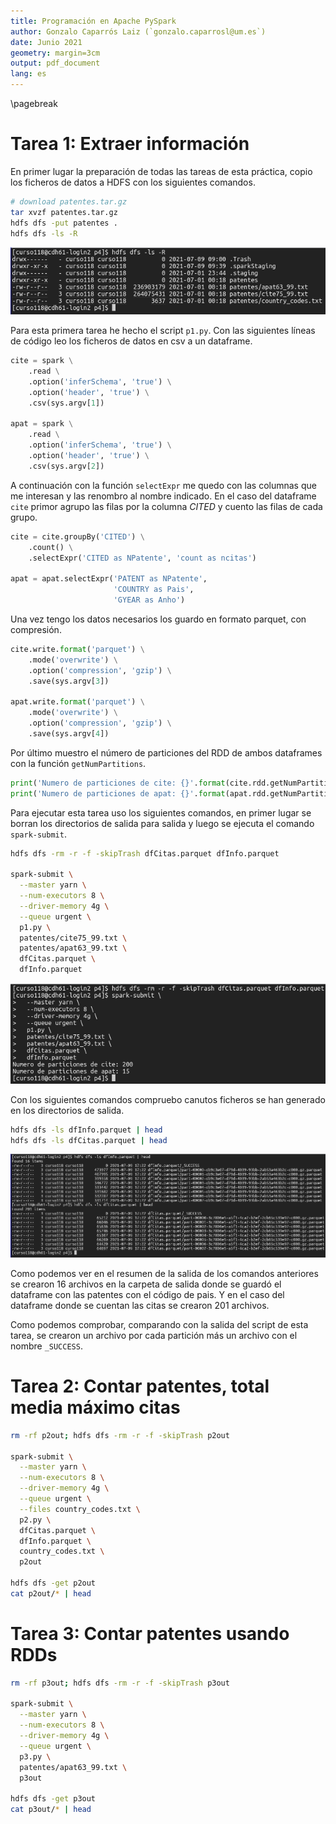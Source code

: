```yaml
---
title: Programación en Apache PySpark
author: Gonzalo Caparrós Laiz (`gonzalo.caparrosl@um.es`)
date: Junio 2021
geometry: margin=3cm
output: pdf_document
lang: es
---
```


\pagebreak

# Tarea 1: Extraer información

En primer lugar la preparación de todas las tareas de esta práctica, copio los ficheros de datos a HDFS con los siguientes comandos.

```bash
# download patentes.tar.gz
tar xvzf patentes.tar.gz
hdfs dfs -put patentes .
hdfs dfs -ls -R
```

![](img/img000.png)

Para esta primera tarea he hecho el script `p1.py`.
Con las siguientes líneas de código leo los ficheros de datos en csv a un dataframe.

```python
cite = spark \
    .read \
    .option('inferSchema', 'true') \
    .option('header', 'true') \
    .csv(sys.argv[1])

apat = spark \
    .read \
    .option('inferSchema', 'true') \
    .option('header', 'true') \
    .csv(sys.argv[2])
```

A continuación con la función `selectExpr` me quedo con las columnas que me interesan y las renombro al nombre indicado.
En el caso del dataframe `cite` primor agrupo las filas por la columna _CITED_ y cuento las filas de cada grupo.

```python
cite = cite.groupBy('CITED') \
    .count() \
    .selectExpr('CITED as NPatente', 'count as ncitas')

apat = apat.selectExpr('PATENT as NPatente',
                       'COUNTRY as Pais',
                       'GYEAR as Anho')
```

Una vez tengo los datos necesarios los guardo en formato parquet, con compresión.

```python
cite.write.format('parquet') \
    .mode('overwrite') \
    .option('compression', 'gzip') \
    .save(sys.argv[3])

apat.write.format('parquet') \
    .mode('overwrite') \
    .option('compression', 'gzip') \
    .save(sys.argv[4])
```

Por último muestro el número de particiones del RDD de ambos dataframes con la función `getNumPartitions`.

```python
print('Numero de particiones de cite: {}'.format(cite.rdd.getNumPartitions()))
print('Numero de particiones de apat: {}'.format(apat.rdd.getNumPartitions()))
```

Para ejecutar esta tarea uso los siguientes comandos, en primer lugar se borran los directorios de salida para salida y luego se ejecuta el comando `spark-submit`.

```bash
hdfs dfs -rm -r -f -skipTrash dfCitas.parquet dfInfo.parquet

spark-submit \
  --master yarn \
  --num-executors 8 \
  --driver-memory 4g \
  --queue urgent \
  p1.py \
  patentes/cite75_99.txt \
  patentes/apat63_99.txt \
  dfCitas.parquet \
  dfInfo.parquet
```

![](img/img001.png)

Con los siguientes comandos compruebo canutos ficheros se han generado en los directorios de salida.

```bash
hdfs dfs -ls dfInfo.parquet | head
hdfs dfs -ls dfCitas.parquet | head
```

![](img/img002.png)

Como podemos ver en el resumen de la salida de los comandos anteriores se crearon 16 archivos en la carpeta de salida donde se guardó el dataframe con las patentes con el código de pais.
Y en el caso del dataframe donde se cuentan las citas se crearon 201 archivos.

Como podemos comprobar, comparando con la salida del script de esta tarea, se crearon un archivo por cada partición más un archivo con el nombre `_SUCCESS`.

# Tarea 2: Contar patentes, total media máximo citas

```bash
rm -rf p2out; hdfs dfs -rm -r -f -skipTrash p2out

spark-submit \
  --master yarn \
  --num-executors 8 \
  --driver-memory 4g \
  --queue urgent \
  --files country_codes.txt \
  p2.py \
  dfCitas.parquet \
  dfInfo.parquet \
  country_codes.txt \
  p2out

hdfs dfs -get p2out
cat p2out/* | head
```

# Tarea 3: Contar patentes usando RDDs 

```bash
rm -rf p3out; hdfs dfs -rm -r -f -skipTrash p3out

spark-submit \
  --master yarn \
  --num-executors 8 \
  --driver-memory 4g \
  --queue urgent \
  p3.py \
  patentes/apat63_99.txt \
  p3out

hdfs dfs -get p3out
cat p3out/* | head
```
